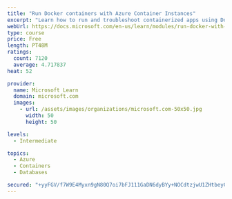 ```yaml
---
title: "Run Docker containers with Azure Container Instances"
excerpt: "Learn how to run and troubleshoot containerized apps using Docker containers with Azure Container Instances."
webUrl: https://docs.microsoft.com/en-us/learn/modules/run-docker-with-azure-container-instances/
type: course
price: Free
length: PT48M
ratings:
  count: 7120
  average: 4.717837
heat: 52

provider:
  name: Microsoft Learn
  domain: microsoft.com
  images:
    - url: /assets/images/organizations/microsoft.com-50x50.jpg
      width: 50
      height: 50

levels:
  - Intermediate

topics:
  - Azure
  - Containers
  - Databases

secured: "+yyFGV/f7W9E4Myxn9gN80Q7oi7bFJ111GaDN6dyBYy+NOCdtzjwU1ZHtbeyC5j5KhI+TEqqTCYmpooZCrac/6htAZabFEzcuXRhtIvGG/JEXtxYraYlxZqvs1hiJuSiEDh2KanUilCuFugm4Jjbd1Jb4iss8Ev1B2klNAHvIKUGg0DDWmqTaQOHwt1aofv39DxlzgMOLYQmAbyD3YpU/1oEhizB4EliK4TyqtrDwl3akuWwjPC3oJut/4dsSerssxjkH2FPQJ87jRHr9hBFJ30SBf4j9zMs/6r2SaM4pqwElPYNXnXllX9HRQFflKwDP3xBz/IJubirl5cTUPloytIPvbj0+uNtmvhf6sXyWvzg0CjvKZO2mqQOJiW+P/1IpF7tAmrOKY6Fize9GJxrHOesNG9E2pAzL1l6Z+w49Pc=;yz+5gkhWeSKAG3ZJsprWyQ=="
---
```


